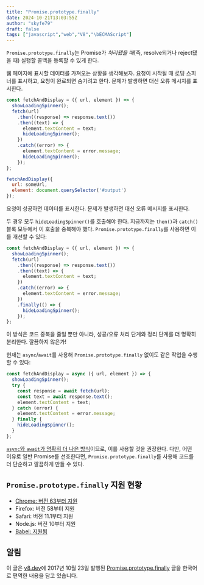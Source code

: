 ```yaml
---
title: "Promise.prototype.finally"
date: 2024-10-21T13:03:55Z
author: "skyfe79"
draft: false
tags: ["javascript","web","V8","\bECMAScript"]
---
```


`Promise.prototype.finally`는 Promise가 *처리됐을 때*(즉, resolve되거나 reject됐을 때) 실행할 콜백을 등록할 수 있게 한다.

웹 페이지에 표시할 데이터를 가져오는 상황을 생각해보자. 요청이 시작될 때 로딩 스피너를 표시하고, 요청이 완료되면 숨기려고 한다. 문제가 발생하면 대신 오류 메시지를 표시한다.

```javascript
const fetchAndDisplay = ({ url, element }) => {
  showLoadingSpinner();
  fetch(url)
    .then((response) => response.text())
    .then((text) => {
      element.textContent = text;
      hideLoadingSpinner();
    })
    .catch((error) => {
      element.textContent = error.message;
      hideLoadingSpinner();
    });
};

fetchAndDisplay({
  url: someUrl,
  element: document.querySelector('#output')
});
```

요청이 성공하면 데이터를 표시한다. 문제가 발생하면 대신 오류 메시지를 표시한다.

두 경우 모두 `hideLoadingSpinner()`를 호출해야 한다. 지금까지는 `then()`과 `catch()` 블록 모두에서 이 호출을 중복해야 했다. `Promise.prototype.finally`를 사용하면 이를 개선할 수 있다:

```javascript
const fetchAndDisplay = ({ url, element }) => {
  showLoadingSpinner();
  fetch(url)
    .then((response) => response.text())
    .then((text) => {
      element.textContent = text;
    })
    .catch((error) => {
      element.textContent = error.message;
    })
    .finally(() => {
      hideLoadingSpinner();
    });
};
```

이 방식은 코드 중복을 줄일 뿐만 아니라, 성공/오류 처리 단계와 정리 단계를 더 명확히 분리한다. 깔끔하지 않은가!

현재는 `async`/`await`를 사용해 `Promise.prototype.finally` 없이도 같은 작업을 수행할 수 있다:

```javascript
const fetchAndDisplay = async ({ url, element }) => {
  showLoadingSpinner();
  try {
    const response = await fetch(url);
    const text = await response.text();
    element.textContent = text;
  } catch (error) {
    element.textContent = error.message;
  } finally {
    hideLoadingSpinner();
  }
};
```

[`async`와 `await`가 명확히 더 나은 방식](https://mathiasbynens.be/notes/async-stack-traces)이므로, 이를 사용할 것을 권장한다. 다만, 어떤 이유로 일반 Promise를 선호한다면, `Promise.prototype.finally`를 사용해 코드를 더 단순하고 깔끔하게 만들 수 있다.

## `Promise.prototype.finally` 지원 현황

- [Chrome: 버전 63부터 지원](https://v8.dev/blog/v8-release-63)
- Firefox: 버전 58부터 지원
- Safari: 버전 11.1부터 지원
- Node.js: 버전 10부터 지원
- [Babel: 지원됨](https://github.com/zloirock/core-js#ecmascript-promise)

## 알림

이 글은 [v8.dev](https://v8.dev/)에 2017년 10월 23일 발행된 [Promise.prototype.finally](https://v8.dev/features/promise-finally) 글을 한국어로 편역한 내용을 담고 있습니다.

